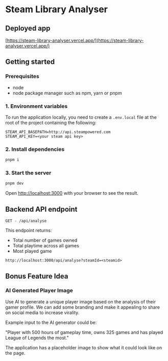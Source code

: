 # Steam Library Analyser

## Deployed app

[https://steam-library-analyser.vercel.app/](https://steam-library-analyser.vercel.app/)

## Getting started

### Prerequisites

- node
- node package manager such as npm, yarn or pnpm

### 1. Environment variables

To run the application locally, you need to create a `.env.local` file at the root of the project containing the following:

```
STEAM_API_BASEPATH=http://api.steampowered.com
STEAM_API_KEY=<your steam api key>
```

### 2. Install dependencies

```bash
pnpm i
```

### 3. Start the server

```bash
pnpm dev
```

Open [http://localhost:3000](http://localhost:3000) with your browser to see the result.

## Backend API endpoint

`GET - /api/analyse`

This endpoint returns:

- Total number of games owned
- Total playtime across all games
- Most played game

```
http://localhost:3000/api/analyse?steamId=<steamid>
```

## Bonus Feature Idea

### AI Generated Player Image

Use AI to generate a unique player image based on the analysis of their gamer profile. We can add some branding and make it appealing to share on social media to increase virality.

Example input to the AI generator could be:

"Player with 500 hours of gameplay time, owns 325 games and has played League of Legends the most."

The application has a placeholder image to show what it could look like on the page.
